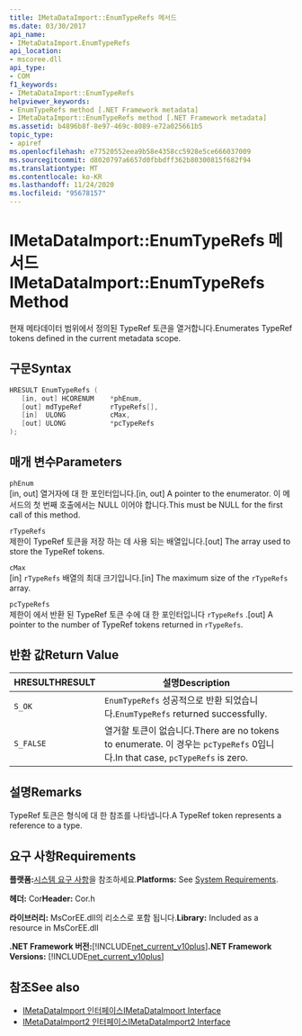 ```yaml
---
title: IMetaDataImport::EnumTypeRefs 메서드
ms.date: 03/30/2017
api_name:
- IMetaDataImport.EnumTypeRefs
api_location:
- mscoree.dll
api_type:
- COM
f1_keywords:
- IMetaDataImport::EnumTypeRefs
helpviewer_keywords:
- EnumTypeRefs method [.NET Framework metadata]
- IMetaDataImport::EnumTypeRefs method [.NET Framework metadata]
ms.assetid: b4896b8f-8e97-469c-8089-e72a025661b5
topic_type:
- apiref
ms.openlocfilehash: e77520552eea9b58e4358cc5928e5ce666037009
ms.sourcegitcommit: d8020797a6657d0fbbdff362b80300815f682f94
ms.translationtype: MT
ms.contentlocale: ko-KR
ms.lasthandoff: 11/24/2020
ms.locfileid: "95678157"
---
```

# <a name="imetadataimportenumtyperefs-method"></a><span data-ttu-id="67c90-102">IMetaDataImport::EnumTypeRefs 메서드</span><span class="sxs-lookup"><span data-stu-id="67c90-102">IMetaDataImport::EnumTypeRefs Method</span></span>

<span data-ttu-id="67c90-103">현재 메타데이터 범위에서 정의된 TypeRef 토큰을 열거합니다.</span><span class="sxs-lookup"><span data-stu-id="67c90-103">Enumerates TypeRef tokens defined in the current metadata scope.</span></span>  
  
## <a name="syntax"></a><span data-ttu-id="67c90-104">구문</span><span class="sxs-lookup"><span data-stu-id="67c90-104">Syntax</span></span>  
  
```cpp  
HRESULT EnumTypeRefs (  
   [in, out] HCORENUM    *phEnum,
   [out] mdTypeRef       rTypeRefs[],  
   [in]  ULONG           cMax,
   [out] ULONG           *pcTypeRefs  
);  
```  
  
## <a name="parameters"></a><span data-ttu-id="67c90-105">매개 변수</span><span class="sxs-lookup"><span data-stu-id="67c90-105">Parameters</span></span>  

 `phEnum`  
 <span data-ttu-id="67c90-106">[in, out] 열거자에 대 한 포인터입니다.</span><span class="sxs-lookup"><span data-stu-id="67c90-106">[in, out] A pointer to the enumerator.</span></span> <span data-ttu-id="67c90-107">이 메서드의 첫 번째 호출에서는 NULL 이어야 합니다.</span><span class="sxs-lookup"><span data-stu-id="67c90-107">This must be NULL for the first call of this method.</span></span>  
  
 `rTypeRefs`  
 <span data-ttu-id="67c90-108">제한이 TypeRef 토큰을 저장 하는 데 사용 되는 배열입니다.</span><span class="sxs-lookup"><span data-stu-id="67c90-108">[out] The array used to store the TypeRef tokens.</span></span>  
  
 `cMax`  
 <span data-ttu-id="67c90-109">[in] `rTypeRefs` 배열의 최대 크기입니다.</span><span class="sxs-lookup"><span data-stu-id="67c90-109">[in] The maximum size of the `rTypeRefs` array.</span></span>  
  
 `pcTypeRefs`  
 <span data-ttu-id="67c90-110">제한이 에서 반환 된 TypeRef 토큰 수에 대 한 포인터입니다 `rTypeRefs` .</span><span class="sxs-lookup"><span data-stu-id="67c90-110">[out] A pointer to the number of TypeRef tokens returned in `rTypeRefs`.</span></span>  
  
## <a name="return-value"></a><span data-ttu-id="67c90-111">반환 값</span><span class="sxs-lookup"><span data-stu-id="67c90-111">Return Value</span></span>  
  
|<span data-ttu-id="67c90-112">HRESULT</span><span class="sxs-lookup"><span data-stu-id="67c90-112">HRESULT</span></span>|<span data-ttu-id="67c90-113">설명</span><span class="sxs-lookup"><span data-stu-id="67c90-113">Description</span></span>|  
|-------------|-----------------|  
|`S_OK`|<span data-ttu-id="67c90-114">`EnumTypeRefs` 성공적으로 반환 되었습니다.</span><span class="sxs-lookup"><span data-stu-id="67c90-114">`EnumTypeRefs` returned successfully.</span></span>|  
|`S_FALSE`|<span data-ttu-id="67c90-115">열거할 토큰이 없습니다.</span><span class="sxs-lookup"><span data-stu-id="67c90-115">There are no tokens to enumerate.</span></span> <span data-ttu-id="67c90-116">이 경우는 `pcTypeRefs` 0입니다.</span><span class="sxs-lookup"><span data-stu-id="67c90-116">In that case, `pcTypeRefs` is zero.</span></span>|  
  
## <a name="remarks"></a><span data-ttu-id="67c90-117">설명</span><span class="sxs-lookup"><span data-stu-id="67c90-117">Remarks</span></span>  

 <span data-ttu-id="67c90-118">TypeRef 토큰은 형식에 대 한 참조를 나타냅니다.</span><span class="sxs-lookup"><span data-stu-id="67c90-118">A TypeRef token represents a reference to a type.</span></span>  
  
## <a name="requirements"></a><span data-ttu-id="67c90-119">요구 사항</span><span class="sxs-lookup"><span data-stu-id="67c90-119">Requirements</span></span>  

 <span data-ttu-id="67c90-120">**플랫폼:**[시스템 요구 사항](../../get-started/system-requirements.md)을 참조하세요.</span><span class="sxs-lookup"><span data-stu-id="67c90-120">**Platforms:** See [System Requirements](../../get-started/system-requirements.md).</span></span>  
  
 <span data-ttu-id="67c90-121">**헤더:** Cor</span><span class="sxs-lookup"><span data-stu-id="67c90-121">**Header:** Cor.h</span></span>  
  
 <span data-ttu-id="67c90-122">**라이브러리:** MsCorEE.dll의 리소스로 포함 됩니다.</span><span class="sxs-lookup"><span data-stu-id="67c90-122">**Library:** Included as a resource in MsCorEE.dll</span></span>  
  
 <span data-ttu-id="67c90-123">**.NET Framework 버전:**[!INCLUDE[net_current_v10plus](../../../../includes/net-current-v10plus-md.md)]</span><span class="sxs-lookup"><span data-stu-id="67c90-123">**.NET Framework Versions:** [!INCLUDE[net_current_v10plus](../../../../includes/net-current-v10plus-md.md)]</span></span>  
  
## <a name="see-also"></a><span data-ttu-id="67c90-124">참조</span><span class="sxs-lookup"><span data-stu-id="67c90-124">See also</span></span>

- [<span data-ttu-id="67c90-125">IMetaDataImport 인터페이스</span><span class="sxs-lookup"><span data-stu-id="67c90-125">IMetaDataImport Interface</span></span>](imetadataimport-interface.md)
- [<span data-ttu-id="67c90-126">IMetaDataImport2 인터페이스</span><span class="sxs-lookup"><span data-stu-id="67c90-126">IMetaDataImport2 Interface</span></span>](imetadataimport2-interface.md)
